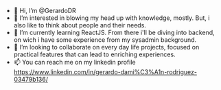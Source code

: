 - 👋 Hi, I’m @GerardoDR
- 👀 I’m interested in blowing my head up with knowledge, mostly. But, i also like to think about people and their needs.
- 🌱 I’m currently learning ReactJS. From there i'll be diving into backend, on wich i have some experience from my sysadmin background.
- 💞️ I’m looking to collaborate on every day life projects, focused on practical features that can lead to enriching experiences.
- 📫 You can reach me on my linkedin profile https://www.linkedin.com/in/gerardo-dami%C3%A1n-rodriguez-03479b136/

<!---
GerardoDR/GerardoDR is a ✨ special ✨ repository because its `README.md` (this file) appears on your GitHub profile.
You can click the Preview link to take a look at your changes.
--->

